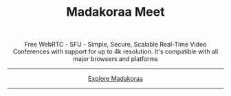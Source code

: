 <h1 align="center">Madakoraa Meet</h1>

<br />

<p align="center">Free WebRTC - SFU - Simple, Secure, Scalable Real-Time Video Conferences with support for up to 4k resolution. It's compatible with all major browsers and platforms</p>

<hr />

<p align="center">
    <a href="https://meet.madakoraa.com">Explore Madakoraa</a>
</p>

<hr />